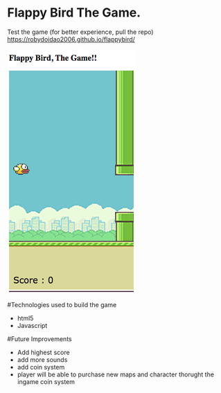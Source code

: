 # Flappy Bird The Game.

Test the game (for better experience, pull the repo)
 https://robydoidao2006.github.io/flappybird/
 
 
![alt text](images/gameimage.jpg)

#Technologies used to build the game
- html5
- Javascript


#Future Improvements 
- Add highest score
- add more sounds
- add coin system 
- player will be able to purchase new maps and character thorught the ingame coin system

